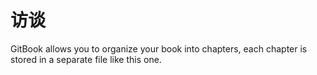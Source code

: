 # 访谈

GitBook allows you to organize your book into chapters, each chapter is stored in a separate file like this one.

